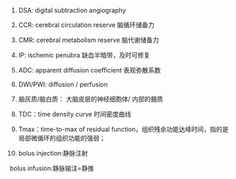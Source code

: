 1. DSA: digital subtraction angiography

2. CCR: cerebral circulation reserve 脑循环储备力

3. CMR: cerebral metabolism reserve 脑代谢储备力

4. IP: ischemic penubra 缺血半暗带，及时可修复

5. ADC: apparent diffusion coefficient 表观弥散系数

6. DWI/PWI: diffusion / perfusion

7. 脑灰质/脑白质： 大脑皮层的神经细胞体/ 内部的髓质

8. TDC：time density curve 时间密度曲线

9. Tmax：time-to-max of residual function，组织残余功能达峰时间，指的是局部微循环的组织功能的强弱；

10. bolus injection:静脉注射   

​       bolus infusion:静脉输注=静推
